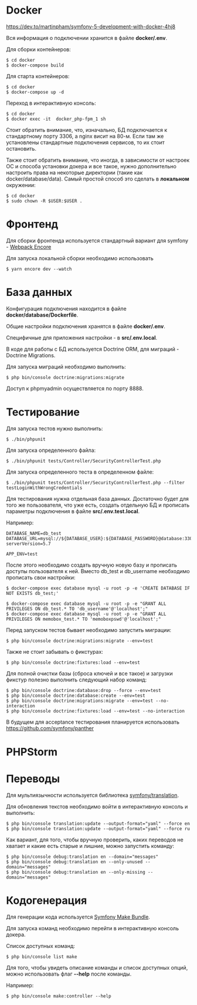# Docker

https://dev.to/martinpham/symfony-5-development-with-docker-4hj8

Вся информация о подключении хранится в файле **docker/.env**.

Для сборки контейнеров:

```shell script
$ cd docker
$ docker-compose build
```

Для старта контейнеров:

```shell script
$ cd docker
$ docker-compose up -d
```

Переход в интерактивную консоль:

```shell script
$ cd docker
$ docker exec -it  docker_php-fpm_1 sh
```

Стоит обратить внимание, что, изначально, БД подключается к стандартному порту 3306, а nginx висит на 80-м.
Если там же установлены стандартные подключения сервисов, то их стоит остановить. 

Также стоит обратить внимание, что иногда, в зависимости от настроек ОС и способа установки докера и все такое,
нужно дополнительно настроить права на некоторые директории (такие как docker/database/data).
Самый простой способ это сделать в **локальном** окружении:

```shell script
$ cd docker
$ sudo chown -R $USER:$USER .
```

# Фронтенд

Для сборки фронтенда используется стандартный вариант для symfony - [Webpack Encore](https://symfony.com/doc/current/frontend.html)

Для запуска локальной сборки необходимо использовать

```shell script
$ yarn encore dev --watch
```

# База данных

Конфигурация подключения находится в файле **docker/database/Dockerfile**.

Общие настройки подключения хранятся в файле **docker/.env**.

Специфичные для приложения настройки - в **src/.env.local**.

В коде для работы с БД используется Doctrine ORM, для миграций - Doctrine Migrations.

Для запуска миграций необходимо выполнить:

```shell script
$ php bin/console doctrine:migrations:migrate
```

Доступ к phpmyadmin осуществляется по порту 8888.

# Тестирование

Для запуска тестов нужно выполнить:

```shell script
$ ./bin/phpunit
```

Для запуска определенного файла:

```shell script
$ ./bin/phpunit tests/Controller/SecurityControllerTest.php
```

Для запуска определенного теста в определенном файле:

```shell script
$ ./bin/phpunit tests/Controller/SecurityControllerTest.php --filter testLoginWithWrongCredentials
```

Для тестирования нужна отдельная база данных.
Достаточно будет для того же пользователя, что уже есть, создать отдельную БД и прописать параметры подключения в файле **src/.env.test.local**.

Например:

```
DATABASE_NAME=db_test
DATABASE_URL=mysql://${DATABASE_USER}:${DATABASE_PASSWORD}@database:3306/${DATABASE_NAME}?serverVersion=5.7

APP_ENV=test
```

После этого необходимо создать вручную новую базу и прописать доступы пользователя к ней.
Вместо db_test и db_username необходимо прописать свои настройки:

```shell script
$ docker-compose exec database mysql -u root -p -e 'CREATE DATABASE IF NOT EXISTS db_test;'
```

```shell script
$ docker-compose exec database mysql -u root -p -e "GRANT ALL PRIVILEGES ON db_test.* TO 'db_username'@'localhost';"
$ docker-compose exec database mysql -u root -p -e "GRANT ALL PRIVILEGES ON memobox_test.* TO 'memoboxpswd'@'localhost';"
```

Перед запуском тестов бывает необходимо запустить миграции:

```shell script
$ php bin/console doctrine:migrations:migrate --env=test
```

Также не стоит забывать о фикстурах:

```shell script
$ php bin/console doctrine:fixtures:load --env=test
```

Для полной очистки базы (сброса ключей и все такое) и загрузки фикстур полезно выполнить следующий набор команд:

```shell script
$ php bin/console doctrine:database:drop --force --env=test
$ php bin/console doctrine:database:create --env=test
$ php bin/console doctrine:migrations:migrate --env=test --no-interaction
$ php bin/console doctrine:fixtures:load --env=test --no-interaction
```

В будущем для acceptance тестирования планируется использовать https://github.com/symfony/panther 

# PHPStorm

# Переводы

Для мультиязычности используется библиотека [symfony/translation](https://symfony.com/doc/current/translation.html).

Для обновления текстов необходимо войти в интерактивную консоль и выполнить:

```shell script
$ php bin/console translation:update --output-format="yaml" --force en
$ php bin/console translation:update --output-format="yaml" --force ru
```

Как вариант, для того, чтобы вручную проверить,
каких переводов не хватает и какие есть старые и лишние, можно запустить команду:

```shell script
$ php bin/console debug:translation en --domain="messages"
$ php bin/console debug:translation en --only-unused --domain="messages"
$ php bin/console debug:translation en --only-missing --domain="messages"
```  

# Кодогенерация

Для генерации кода используется [Symfony Make Bundle](https://symfony.com/doc/current/bundles/SymfonyMakerBundle/index.html).

Для запуска команд необходимо перейти в интерактивную консоль докера.

Список доступных команд:

```shell script
$ php bin/console list make
```

Для того, чтобы увидеть описание команды и список доступных опций, можно использовать флаг **--help** после команды.

Например:

```shell script
$ php bin/console make:controller --help
```